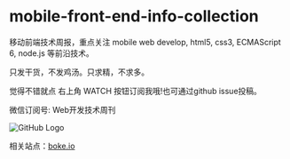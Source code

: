 mobile-front-end-info-collection
================================

移动前端技术周报，重点关注 mobile web develop, html5, css3, ECMAScript 6, node.js 等前沿技术。

只发干货，不发鸡汤。只求精，不求多。

觉得不错就点 右上角 WATCH 按钮订阅我哦!也可通过github issue投稿。

微信订阅号: Web开发技术周刊

![GitHub Logo](http://mobframe.github.io/qrcode.png)

相关站点：[boke.io](http://boke.io/)
